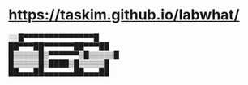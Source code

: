 # https://taskim.github.io/labwhat/

░░█▀▀▀▀▀▀▀▀▀▀▀▀▀▀█   
██▀▀▀██▀▀▀▀▀▀██▀▀▀██   
█▒▒▒▒▒█▒▀▀▀▀▀▀▒█▒▒▒▒▒█   
█▒▒▒▒▒█▒████▒█▒▒▒▒▒█   
██▄▄▄██▄▄▄▄▄▄██▄▄▄██  